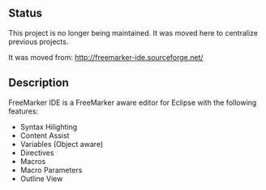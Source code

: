 ## Status
This project is no longer being maintained. It was moved here to centralize previous projects.

It was moved from: http://freemarker-ide.sourceforge.net/

## Description

FreeMarker IDE is a FreeMarker aware editor for Eclipse with the following features:

- Syntax Hilighting
- Content Assist
- Variables (Object aware)
- Directives
- Macros
- Macro Parameters
- Outline View
